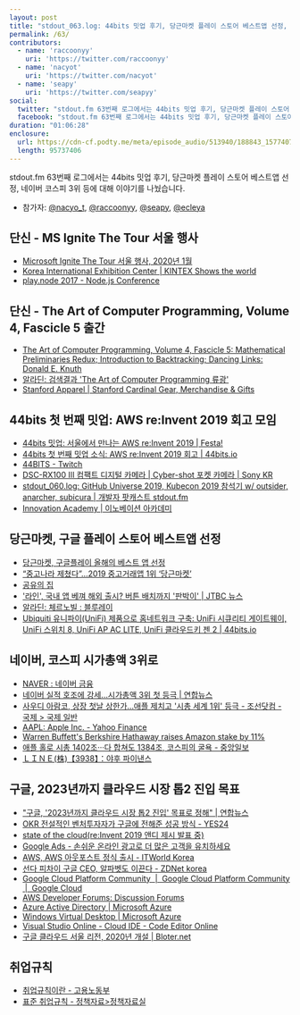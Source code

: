 ```yaml
---
layout: post
title: "stdout_063.log: 44bits 밋업 후기, 당근마켓 플레이 스토어 베스트앱 선정, 네이버 코스피 3위 w/ ecleya"
permalink: /63/
contributors:
  - name: 'raccoonyy'
    uri: 'https://twitter.com/raccoonyy'
  - name: 'nacyot'
    uri: 'https://twitter.com/nacyot'
  - name: 'seapy'
    uri: 'https://twitter.com/seapyy'
social:
  twitter: "stdout.fm 63번째 로그에서는 44bits 밋업 후기, 당근마켓 플레이 스토어 베스트앱 선정, 네이버 코스피 3위 등에 대해 이야기를 나눴습니다."
  facebook: "stdout.fm 63번째 로그에서는 44bits 밋업 후기, 당근마켓 플레이 스토어 베스트앱 선정, 네이버 코스피 3위  등에 대해 이야기를 나눴습니다."
duration: "01:06:28"
enclosure:
  url: https://cdn-cf.podty.me/meta/episode_audio/513940/188843_1577407154482.mp3
  length: 95737406
---
```


stdout.fm 63번째 로그에서는 44bits 밋업 후기, 당근마켓 플레이 스토어 베스트앱 선정, 네이버 코스피 3위 등에 대해 이야기를 나눴습니다.

* 참가자: [@nacyo_t][nac], [@raccoonyy][rac], [@seapy][seapy], [@ecleya][ecl]

[nac]: https://twitter.com/nacyo_t
[rac]: https://twitter.com/raccoonyy
[seapy]: https://twitter.com/seapy
[ecl]: https://twitter.com/ecleya

## 단신 - MS Ignite The Tour 서울 행사
* [Microsoft Ignite The Tour 서울 행사, 2020년 1월](https://www.microsoft.com/ko-kr/ignite-the-tour/seoul)
* [Korea International Exhibition Center \| KINTEX Shows the world](https://www.kintex.com/)
* [play.node 2017 - Node.js Conference](http://playnode.io/2017/)

## 단신 - The Art of Computer Programming, Volume 4, Fascicle 5 출간
* [The Art of Computer Programming, Volume 4, Fascicle 5: Mathematical Preliminaries Redux; Introduction to Backtracking; Dancing Links: Donald E. Knuth](https://www.amazon.com/gp/product/0134671791/ref=dbs_a_def_rwt_hsch_vapi_taft_p1_i1)
* [알라딘: 검색결과 'The Art of Computer Programming 류광'](https://www.aladin.co.kr/search/wsearchresult.aspx?SearchTarget=Book&SearchWord=The+Art+of+Computer+Programming+%B7%F9%B1%A4&x=0&y=0)
* [Stanford Apparel \| Stanford Cardinal Gear, Merchandise & Gifts](https://www.bkstr.com/stanfordstore/home)

## 44bits 첫 번째 밋업: AWS re:Invent 2019 회고 모임
* [44bits 밋업: 서울에서 만나는 AWS re:Invent 2019 \| Festa!](https://festa.io/events/804)
* [44bits 첫 번째 밋업 소식: AWS re:Invent 2019 회고 \| 44bits.io](https://www.44bits.io/ko/post/p/NDRiaXRzLWZpcnN0LW1lZXR1cC1yZWludmVudC0yMDE5LXJldHJvc3BlY3Rp%250Ab24=)
* [44BITS - Twitch](https://www.twitch.tv/44bits)
* [DSC-RX100 III 컴팩트 디지털 카메라 \| Cyber-shot 포켓 카메라 \| Sony KR](https://www.sony.co.kr/electronics/cyber-shot-compact-cameras/dsc-rx100m3-dsc-rx100m3g)
* [stdout_060.log: GitHub Universe 2019, Kubecon 2019 참석기 w/ outsider, anarcher, subicura \| 개발자 팟캐스트 stdout.fm](https://stdout.fm/60/)
* [Innovation Academy \| 이노베이션 아카데미](https://innovationacademy.kr/)

## 당근마켓, 구글 플레이 스토어  베스트앱 선정
* [당근마켓, 구글플레이 올해의 베스트 앱 선정](https://www.venturesquare.net/798351)
* [“중고나라 제쳤다”…2019 중고거래앱 1위 ‘당근마켓’](http://www.donga.com/news/article/all/20191212/98771853/1)
* [공유의 집](http://www.imbc.com/broad/tv/culture/sharehouse/)
* ['라인', 국내 앱 베껴 해외 출시? 버튼 배치까지 '판박이' \| JTBC 뉴스](http://news.jtbc.joins.com/article/article.aspx?news_id=NB11851602)
* [알라딘: 체르노빌 : 블루레이](https://www.aladin.co.kr/shop/wproduct.aspx?ItemId=213125186)
* [Ubiquiti 유니파이(UniFi) 제품으로 홈네트워크 구축: UniFi 시큐리티 게이트웨이, UniFi 스위치 8, UniFi AP AC LITE, UniFi 클라우드키 젠 2 \| 44bits.io](https://www.44bits.io/ko/post/home-network-with-ubiquiti-unifi-products-0)

## 네이버, 코스피 시가총액 3위로
* [NAVER : 네이버 금융](https://finance.naver.com/item/main.nhn?code=035420)
* [네이버 실적 호조에 강세…시가총액 3위 첫 등극 \| 연합뉴스](https://www.yna.co.kr/view/AKR20191101164700008)
* [사우디 아람코, 상장 첫날 상한가…애플 제치고 '시총 세계 1위' 등극 - 조선닷컴 - 국제 > 국제 일반](https://news.chosun.com/site/data/html_dir/2019/12/12/2019121200776.html)
* [AAPL: Apple Inc. - Yahoo Finance](https://finance.yahoo.com/quote/AAPL?p=AAPL)
* [Warren Buffett's Berkshire Hathaway raises Amazon stake by 11%](https://www.cnbc.com/2019/08/14/warren-buffetts-berkshire-hathaway-raises-amazon-stake-by-11percent.html)
* [애플 홀로 시총 1402조···다 합쳐도 1384조, 코스피의 굴욕 - 중앙일보](https://news.joins.com/article/23651541)
* [ＬＩＮＥ(株)【3938】：야후 파이낸스](https://stocks.finance.yahoo.co.jp/stocks/detail/?code=3938.T)

## 구글, 2023년까지 클라우드 시장 톱2 진입 목표
* ["구글, '2023년까지 클라우드 시장 톱2 진입' 목표로 정해" \| 연합뉴스](https://www.yna.co.kr/view/AKR20191218008000091)
* [OKR 전설적인 벤처투자자가 구글에 전해준 성공 방식 - YES24](http://www.yes24.com/Product/Goods/70981291)
* [state of the cloud(re:Invent 2019 앤디 제시 발표 중)](https://3u7dc833poyi1d707p3cvc2a-wpengine.netdna-ssl.com/wp-content/uploads/2018/11/screenshot_710.png)
* [Google Ads - 손쉬운 온라인 광고로 더 많은 고객을 유치하세요](https://ads.google.com/home/)
* [AWS, AWS 아웃포스트 정식 출시 - ITWorld Korea](http://www.itworld.co.kr/news/138852)
* [선다 피차이 구글 CEO, 알파벳도 이끈다 - ZDNet korea](http://www.zdnet.co.kr/view/?no=20191204083701)
* [Google Cloud Platform Community  \|  Google Cloud Platform Community  \|  Google Cloud](https://cloud.google.com/community/)
* [AWS Developer Forums: Discussion Forums](https://forums.aws.amazon.com/index.jspa)
* [Azure Active Directory \| Microsoft Azure](https://azure.microsoft.com/ko-kr/services/active-directory/)
* [Windows Virtual Desktop \| Microsoft Azure](https://azure.microsoft.com/ko-kr/services/virtual-desktop/)
* [Visual Studio Online - Cloud IDE - Code Editor Online](https://visualstudio.microsoft.com/services/visual-studio-online/)
* [구글 클라우드 서울 리전, 2020년 개설 \| Bloter.net](http://www.bloter.net/archives/336613)

## 취업규칙
* [취업규칙이란 - 고용노동부](https://www.moel.go.kr/common/downloadFile.do?file_seq=21171031983&bbs_seq=1397812342074&bbs_id=LOCAL5)
* [표준 취업규칙 - 정책자료>정책자료실](http://www.moel.go.kr/policy/policydata/view.do?bbs_seq=20191000413)
